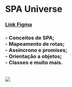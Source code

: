 <h1>SPA Universe</h1>

<h3><a href ='https://www.figma.com/file/m8zp3mtxvwyTGQs69nIFM8/%5BDesafios-Explorer%5D-SPA-Universe/duplicate'>Link Figma</a></h3>
<h3>
- Conceitos de SPA; <br>
- Mapeamento de rotas;<br>
- Assíncrono e promises;<br>
- Orientação a objetos;<br>
- Classes e muito mais.<br><br>
</h3>
<img src="https://i.postimg.cc/gkGCSdMY/Universe.png"/>
